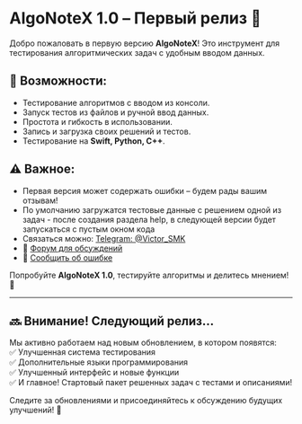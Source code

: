# AlgoNoteX 1.0 – Первый релиз 🚀

Добро пожаловать в первую версию **AlgoNoteX**! Это инструмент для тестирования алгоритмических задач с удобным вводом данных.

## 🔹 Возможности:
- Тестирование алгоритмов с вводом из консоли.
- Запуск тестов из файлов и ручной ввод данных.
- Простота и гибкость в использовании.
- Запись и загрузка своих решений и тестов.
- Тестирование на **Swift, Python, C++**.

## ⚠️ Важное:
- Первая версия может содержать ошибки – будем рады вашим отзывам!
- По умолчанию загружатся тестовые данные с решением одной из задач - после создания раздела help, в следующей версии будет запускаться с пустым окном кода
- Связаться можно: [Telegram: @Victor_SMK](https://t.me/Victor_SMK)
- 📢 [Форум для обсуждений](https://github.com/vasilievvictor/AlgoNoteX/discussions)
- 🐞 [Сообщить об ошибке](https://github.com/vasilievvictor/AlgoNoteX/issues)

Попробуйте **AlgoNoteX 1.0**, тестируйте алгоритмы и делитесь мнением! 🚀


---

## 🔜 Внимание! Следующий релиз...  
Мы активно работаем над новым обновлением, в котором появятся:  
✅ Улучшенная система тестирования  
✅ Дополнительные языки программирования  
✅ Улучшенный интерфейс и новые функции  
✅ И главное! Стартовый пакет решенных задач с тестами и описаниями!

Следите за обновлениями и присоединяйтесь к обсуждению будущих улучшений! 🚀
